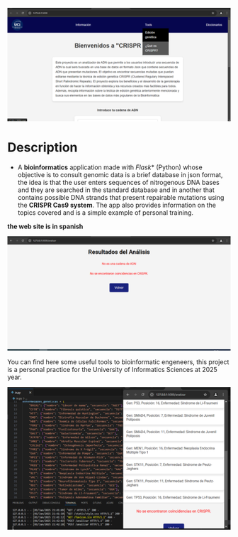
![A simple interface of this web](CRISPR_System/examples/inicio.png)

# Description 
- A **bioinformatics** application made with *Flask** (Python) whose objective is to consult genomic data is a brief database in json format, the idea is that the user enters sequences of nitrogenous DNA bases and they are searched in the standard database and in another that contains possible DNA strands that present repairable mutations using the **CRISPR Cas9 system**. The app also provides information on the topics covered and is a simple example of personal training.

**the web site is in spanish**

![Validate a sequence of DNA](CRISPR_System/examples/validar.png)

You can find here some useful tools to bioinformatic engeneers, this project is a personal practice for the University of Informatics Sciences at 2025 year.

![Example of waht you can find](CRISPR_System/examples/ejemplo.png)

